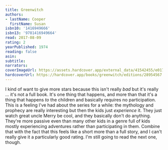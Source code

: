 ```yaml
---
title: Greenwitch
authors:
- lastName: Cooper
  firstName: Susan
isbn10: '1416949666'
isbn13: '9781416949664'
read: 2017-08-09
rating: 2
yearPublished: 1974
reading: false
asin:
subtitle:
narrators:
coverImageUrl: https://assets.hardcover.app/external_data/41542455/e017513daee178d690e0a011e7d16697830a2fea.jpeg
hardcoverUrl: https://hardcover.app/books/greenwitch/editions/28954567
---
```

I kind of want to give more stars because this isn't really  _bad_  but it's really … it's not a full book. It's one thing that happens, and more than that it's a thing that happens  _to_  the children and basically requires no participation. This is a feeling I've had about the series for a while: the mythology and prophecy are really interesting but then the kids just  _experience_  it. They just watch great uncle Merry be cool, and they basically don't do anything. They're more passive even than many other kids in a genre full of kids mostly experiencing adventures rather than participating in them. Combine that with the fact that this feels like a short more than a full story, and I can't really give it a particularly good rating. I'm still going to read the next one, though.
